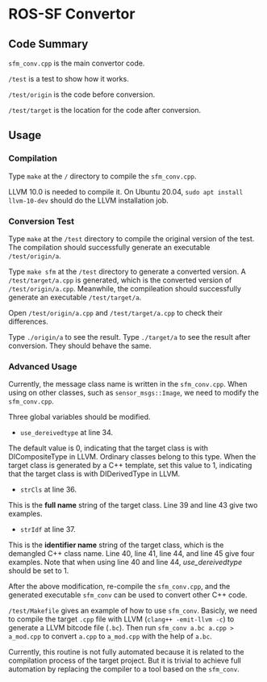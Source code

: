 # ROS-SF Convertor

## Code Summary

`sfm_conv.cpp` is the main convertor code.

`/test` is a test to show how it works.

`/test/origin` is the code before conversion.

`/test/target` is the location for the code after conversion.

## Usage

### Compilation

Type `make` at the `/` directory to compile the `sfm_conv.cpp`.

LLVM 10.0 is needed to compile it.
On Ubuntu 20.04, `sudo apt install llvm-10-dev` should do the LLVM installation job.

### Conversion Test

Type `make` at the `/test` directory to compile the original version of the test.
The compilation should successfully generate an executable `/test/origin/a`.

Type `make sfm` at the `/test` directory to generate a converted version.
A `/test/target/a.cpp` is generated, which is the converted version of `/test/origin/a.cpp`.
Meanwhile, the compileation should successfully generate an executable `/test/target/a`.

Open `/test/origin/a.cpp` and `/test/target/a.cpp` to check their differences.

Type `./origin/a` to see the result.
Type `./target/a` to see the result after conversion.
They should behave the same.

### Advanced Usage

Currently, the message class name is written in the `sfm_conv.cpp`.
When using on other classes, such as `sensor_msgs::Image`, we need to modify the `sfm_conv.cpp`.

Three global variables should be modified.

- `use_dereivedtype` at line 34.

The default value is 0, indicating that the target class is with DICompositeType in LLVM.
Ordinary classes belong to this type.
When the target class is generated by a C++ template, set this value to 1, indicating that the target class is with DIDerivedType in LLVM.

- `strCls` at line 36.

This is the **full name** string of the target class.
Line 39 and line 43 give two examples.

- `strIdf` at line 37.

This is the **identifier name** string of the target class, which is the demangled C++ class name.
Line 40, line 41, line 44, and line 45 give four examples.
Note that when using line 40 and line 44, _use_dereivedtype_ should be set to 1.

After the above modification, re-compile the `sfm_conv.cpp`, and the generated executable `sfm_conv` can be used to convert other C++ code.

`/test/Makefile` gives an example of how to use `sfm_conv`.
Basicly, we need to compile the target `.cpp` file with LLVM (`clang++ -emit-llvm -c`) to generate a LLVM bitcode file (`.bc`).
Then run `sfm_conv a.bc a.cpp > a_mod.cpp` to convert `a.cpp` to `a_mod.cpp` with the help of `a.bc`.

Currently, this routine is not fully automated because it is related to the compilation process of the target project.
But it is trivial to achieve full automation by replacing the compiler to a tool based on the `sfm_conv`.
